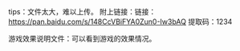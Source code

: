 tips：文件太大，难以上传。
附上链接：链接：https://pan.baidu.com/s/148CcVBiFYA0Zun0-Iw3bAQ 
提取码：1234 

游戏效果说明文件：可以看到游戏的效果情况。
